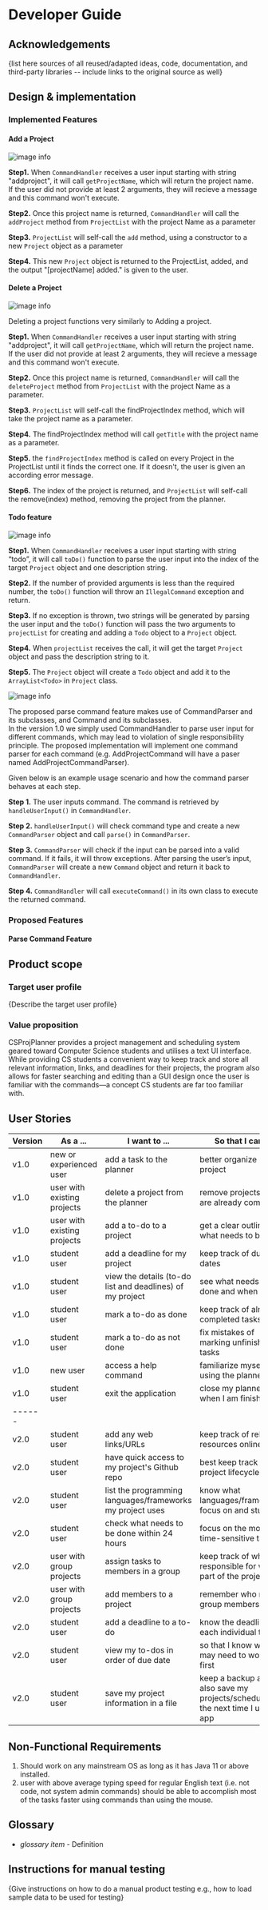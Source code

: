 # Developer Guide

## Acknowledgements

{list here sources of all reused/adapted ideas, code, documentation, and third-party libraries -- include links to the original source as well}

## Design & implementation

### Implemented Features

#### Add a Project
![image info](./UmlDiagrams/addProject.png)

**Step1.** When `CommandHandler` receives a user input starting with string "addproject", it will call `getProjectName`, which will return the project name. If the user did not provide at least 2 arguments, they will recieve a message and this command won't execute.

**Step2.** Once this project name is returned, `CommandHandler` will call the `addProject` method from `ProjectList` with the project Name as a parameter

**Step3.** `ProjectList` will self-call the `add` method, using a constructor to a new `Project` object as a parameter

**Step4.** This new `Project` object is returned to the ProjectList, added, and the output "[projectName] added." is given to the user.

#### Delete a Project
![image info](./UmlDiagrams/deleteProject.png)

Deleting a project functions very similarly to Adding a project.

**Step1.** When `CommandHandler` receives a user input starting with string "addproject", it will call `getProjectName`, which will return the project name. If the user did not provide at least 2 arguments, they will recieve a message and this command won't execute.

**Step2.** Once this project name is returned, `CommandHandler` will call the `deleteProject` method from `ProjectList` with the project Name as a parameter.

**Step3.** `ProjectList` will self-call the findProjectIndex method, which will take the project name as a parameter.

**Step4.** The findProjectIndex method will call `getTitle` with the project name as a parameter.

**Step5.** the `findProjectIndex` method is called on every Project in the ProjectList until it finds the correct one. If it doesn't, the user is given an according error message.

**Step6.** The index of the project is returned, and `ProjectList` will self-call the remove(index) method, removing the project from the planner.




#### Todo feature
![image info](./UmlDiagrams/Todo.png)  

**Step1.** When `CommandHandler` receives a user input starting with string “todo”, it will call `toDo()` function to parse the user input into the index of the target `Project` object and one description string.  

**Step2.** If the number of provided arguments is less than the required number, the `toDo()` function will throw an `IllegalCommand` exception and return.  

**Step3.** If no exception is thrown, two strings will be generated by parsing the user input and the `toDo()` function will pass the two arguments to `projectList` for creating and adding a `Todo` object to a `Project` object.  

**Step4.** When `projectList` receives the call, it will get the target `Project` object and pass the description string to it.  

**Step5.** The `Project` object will create a `Todo` object and add it to the `ArrayList<Todo>` in `Project` class.  

![image info](./UmlDiagrams/CommandParser.png)  

The proposed parse command feature makes use of CommandParser and its subclasses, and Command and its subclasses.  
In the version 1.0 we simply used CommandHandler to parse user input for different commands, which may lead to violation of single responsibility principle. The proposed implementation will implement one command parser for each command (e.g. AddProjectCommand will have a paser named AddProjectCommandParser).  

Given below is an example usage scenario and how the command parser behaves at each step.

**Step 1.** The user inputs command. The command is retrieved by `handleUserInput()` in `CommandHandler`.  

**Step 2.** `handleUserInput()` will check command type and create a new `CommandParser` object and call `parse()` in `CommandParser`.  

**Step 3.** `CommandParser` will check if the input can be parsed into a valid command. If it fails, it will throw exceptions. After parsing the user’s input, `CommandParser` will create a new `Command` object and return it back to `CommandHandler`.  

**Step 4.** `CommandHandler` will call `executeCommand()` in its own class to execute the returned command.  



### Proposed Features

#### Parse Command Feature

## Product scope
### Target user profile

{Describe the target user profile}

### Value proposition

CSProjPlanner provides a project management and scheduling system geared toward Computer Science students and utilises a text UI interface. 
While providing CS students a convenient way to keep track and store all relevant information, links, and deadlines for their projects, 
the program also allows for faster searching and editing than a GUI design once the user is familiar with the commands—a concept CS students are far too familiar with.

## User Stories

| Version | As a ...                    | I want to ...                                             | So that I can ...                                                                 |
|---------|-----------------------------|-----------------------------------------------------------|-----------------------------------------------------------------------------------|
| v1.0    | new or experienced user     | add a task to the planner                                 | better organize my project                                                        |
| v1.0    | user with existing projects | delete a project from the planner                         | remove projects that are already completed                                        |
| v1.0    | user with existing projects | add a to-do to a project                                  | get a clear outline of what needs to be done                                      |
| v1.0    | student user                | add  a deadline for my project                            | keep track of due dates                                                           | 
| v1.0    | student user                | view the details (to-do list and deadlines) of my project | see what needs to be done and when to do it                                       |
| v1.0    | student user                | mark a to-do as done                                      | keep track of already completed tasks                                             |
| v1.0    | student user                | mark a to-do as not done                                  | fix mistakes of marking unfinished tasks                                          |
| v1.0    | new user                    | access a help command                                     | familiarize myself with using the planner                                         |
| v1.0    | student user                | exit the application                                      | close my planner when I am finished                                               |
| ------  |                             |                                                           |                                                                                   |
| v2.0    | student user                | add any web links/URLs                                    | keep track of relevant resources online                                           |
| v2.0    | student user                | have quick access to my project's Github repo             | best keep track of my project lifecycle                                           |
| v2.0    | student user                | list the programming languages/frameworks my project uses | know what languages/frameworks focus on and study                                 |
| v2.0    | student user                | check what needs to be done within 24 hours               | focus on the most time-sensitive tasks                                            |
| v2.0    | user with group projects    | assign tasks to members in a group                        | keep track of who is responsible for which part of the project                    |
| v2.0    | user with group projects    | add members to a project                                  | remember who my group members are                                                 |
| v2.0    | student user                | add a deadline to a to-do                                 | know the deadlines for each individual to-do                                      |
| v2.0    | student user                | view my to-dos in order of due date                       | so that I know what I may need to work on first                                   |
| v2.0    | student user                | save my project information in a file                     | keep a backup and also save my projects/schedules for the next time I use the app |

## Non-Functional Requirements

1. Should work on any mainstream OS as long as it has Java 11 or above installed.
2. user with above average typing speed for regular English text (i.e. not code, not system admin commands) should be able to accomplish most of the tasks faster using commands than using the mouse.


## Glossary

* *glossary item* - Definition

## Instructions for manual testing

{Give instructions on how to do a manual product testing e.g., how to load sample data to be used for testing}
